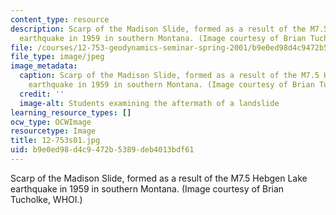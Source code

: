 ```yaml
---
content_type: resource
description: Scarp of the Madison Slide, formed as a result of the M7.5 Hebgen Lake
  earthquake in 1959 in southern Montana. (Image courtesy of Brian Tucholke, WHOI.)
file: /courses/12-753-geodynamics-seminar-spring-2001/b9e0ed98d4c9472b5389deb4013bdf61_12-753s01.jpg
file_type: image/jpeg
image_metadata:
  caption: Scarp of the Madison Slide, formed as a result of the M7.5 Hebgen Lake
    earthquake in 1959 in southern Montana. (Image courtesy of Brian Tucholke, WHOI.)
  credit: ''
  image-alt: Students examining the aftermath of a landslide
learning_resource_types: []
ocw_type: OCWImage
resourcetype: Image
title: 12-753s01.jpg
uid: b9e0ed98-d4c9-472b-5389-deb4013bdf61
---
```

Scarp of the Madison Slide, formed as a result of the M7.5 Hebgen Lake earthquake in 1959 in southern Montana. (Image courtesy of Brian Tucholke, WHOI.)

